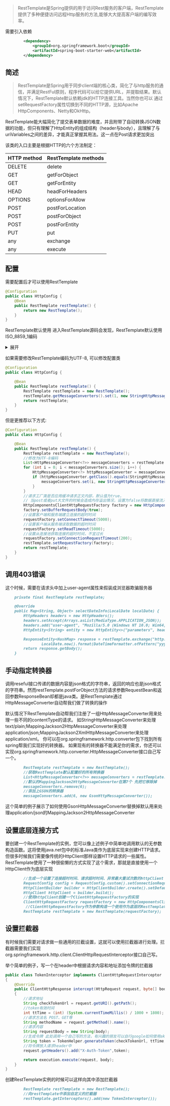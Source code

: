 > RestTemplate是Spring提供的用于访问Rest服务的客户端，RestTemplate提供了多种便捷访问远程Http服务的方法,能够大大提高客户端的编写效率。

需要引入依赖

```xml
        <dependency>
            <groupId>org.springframework.boot</groupId>
            <artifactId>spring-boot-starter-web</artifactId>
        </dependency>
```

## 简述
> RestTemplate是Spring用于同步client端的核心类，简化了与http服务的通信，并满足RestFul原则，程序代码可以给它提供URL，并提取结果。默认情况下，RestTemplate默认依赖jdk的HTTP连接工具。当然你也可以 通过setRequestFactory属性切换到不同的HTTP源，比如Apache HttpComponents、Netty和OkHttp。

RestTemplate能大幅简化了提交表单数据的难度，并且附带了自动转换JSON数据的功能，但只有理解了HttpEntity的组成结构（header与body），且理解了与uriVariables之间的差异，才能真正掌握其用法。这一点在Post请求更加突出

该类的入口主要是根据HTTP的六个方法制定：

HTTP method | RestTemplate methods
----|----
DELETE | delete
GET | getForObject
GET | getForEntity
HEAD | headForHeaders
OPTIONS | optionsForAllow
POST | postForLocation
POST | postForObject
POST | postForEntity
PUT | put
any | exchange
any | execute

## 配置
需要配置后才可以使用RestTemplate

```java
@Configuration
public class HttpConfig {
    @Bean
    public RestTemplate restTemplate() {
        return new RestTemplate();
    }
}
```

RestTemplate默认使用
进入RestTemplate源码会发现，RestTemplate默认使用ISO_8859_1编码

<details>
  <summary>展开</summary>
  
```markdown
public RestTemplate() {
        this.messageConverters = new ArrayList();
        this.errorHandler = new DefaultResponseErrorHandler();
        this.headersExtractor = new RestTemplate.HeadersExtractor();
        this.messageConverters.add(new ByteArrayHttpMessageConverter());
        this.messageConverters.add(new StringHttpMessageConverter());
        this.messageConverters.add(new ResourceHttpMessageConverter(false));
```

进入 StringHttpMessageConverter类源码会发现

```markdown
    public StringHttpMessageConverter() {
        this(DEFAULT_CHARSET);
    }

    static {
        DEFAULT_CHARSET = StandardCharsets.ISO_8859_1;
    }
```
  
</details>

如果需要修改RestTemplate编码为UTF-8, 可以修改配置类

```java
@Configuration
public class HttpConfig {

    @Bean
    public RestTemplate restTemplate() {
        RestTemplate restTemplate = new RestTemplate();
        restTemplate.getMessageConverters().set(1, new StringHttpMessageConverter(StandardCharsets.UTF_8));
        return restTemplate;
    }
}
```

但是更推荐以下方式:

```java
@Configuration
public class HttpConfig {

    @Bean
    public RestTemplate restTemplate() {
        RestTemplate restTemplate = new RestTemplate();
        //修改为UTF-8编码
        List<HttpMessageConverter<?>> messageConverters = restTemplate.getMessageConverters();
        for (int i = 0; i < messageConverters.size(); i++) {
            HttpMessageConverter<?> httpMessageConverter = messageConverters.get(i);
            if (httpMessageConverter.getClass().equals(StringHttpMessageConverter.class)) {
                messageConverters.set(i, new StringHttpMessageConverter(StandardCharsets.UTF_8));
            }
        }
        //请求工厂类是否应用缓冲请求正文内部，默认值为true，
        // 当post或者put大文件的时候会造成内存溢出情况，设置为false将数据直接流入底层HttpURLConnection。
        HttpComponentsClientHttpRequestFactory factory = new HttpComponentsClientHttpRequestFactory();
        factory.setBufferRequestBody(true);
        //设置客户端和服务端建立连接的超时时间
        requestFactory.setConnectTimeout(5000);
        //设置客户端从服务端读取数据的超时时间
        requestFactory.setReadTimeout(5000);
        //设置从连接池获取连接的超时时间，不宜过长
        requestFactory.setConnectionRequestTimeout(200);
        restTemplate.setRequestFactory(factory);
        return restTemplate;
    }
}
```

## 调用403错误
这个时候，需要在请求头中加上user-agent属性来假装成浏览器欺骗服务器

```markdown
    private final RestTemplate restTemplate;

    @Override
    public Map<String, Object> selectDateInfo(LocalDate localDate) {
        HttpHeaders headers = new HttpHeaders();
        headers.setAccept(Arrays.asList(MediaType.APPLICATION_JSON));
        headers.add("user-agent", "Mozilla/5.0 (Windows NT 10.0; Win64; x64) AppleWebKit/537.36 (KHTML, like Gecko) Chrome/54.0.2840.99 Safari/537.36");
        HttpEntity<String> entity = new HttpEntity<>("parameters", headers);

        ResponseEntity<HashMap> response = restTemplate.exchange("http://xxx/api/info/{date}", HttpMethod.GET, entity, HashMap.class,
                LocalDate.now().format(DateTimeFormatter.ofPattern("yyyy-MM-dd")));
        return response.getBody();
    }
```

## 手动指定转换器
调用reseful接口传递的数据内容是json格式的字符串，返回的响应也是json格式的字符串。然而restTemplate.postForObject方法的请求参数RequestBean和返回参数ResponseBean却都是java类。是RestTemplate通过HttpMessageConverter自动帮我们做了转换的操作

默认情况下RestTemplate自动帮我们注册了一组HttpMessageConverter用来处理一些不同的contentType的请求。
如StringHttpMessageConverter来处理text/plain;MappingJackson2HttpMessageConverter来处理application/json;MappingJackson2XmlHttpMessageConverter来处理application/xml。
你可以在org.springframework.http.converter包下找到所有spring帮我们实现好的转换器。
如果现有的转换器不能满足你的需求，你还可以实现org.springframework.http.converter.HttpMessageConverter接口自己写一个。


```markdown
        RestTemplate restTemplate = new RestTemplate();
        //获取RestTemplate默认配置好的所有转换器
        List<HttpMessageConverter<?>> messageConverters = restTemplate.getMessageConverters();
        //默认的MappingJackson2HttpMessageConverter在第7个 先把它移除掉
        messageConverters.remove(6);
        //添加上GSON的转换器
        messageConverters.add(6, new GsonHttpMessageConverter());
```

这个简单的例子展示了如何使用GsonHttpMessageConverter替换掉默认用来处理application/json的MappingJackson2HttpMessageConverter

## 设置底层连接方式
要创建一个RestTemplate的实例，您可以像上述例子中简单地调用默认的无参数构造函数。这将使用java.net包中的标准Java类作为底层实现来创建HTTP请求。
但很多时候我们需要像传统的HttpClient那样设置HTTP请求的一些属性。RestTemplate使用了一种很偷懒的方式实现了这个需求，那就是直接使用一个HttpClient作为底层实现

```markdown
        //生成一个设置了连接超时时间、请求超时时间、异常最大重试次数的httpClient
        RequestConfig config = RequestConfig.custom().setConnectionRequestTimeout(10000).setConnectTimeout(10000).setSocketTimeout(30000).build();
        HttpClientBuilder builder = HttpClientBuilder.create().setDefaultRequestConfig(config).setRetryHandler(new DefaultHttpRequestRetryHandler(5, false));
        HttpClient httpClient = builder.build();
        //使用httpClient创建一个ClientHttpRequestFactory的实现
        ClientHttpRequestFactory requestFactory = new HttpComponentsClientHttpRequestFactory(httpClient);
         //ClientHttpRequestFactory作为参数构造一个使用作为底层的RestTemplate
        RestTemplate restTemplate = new RestTemplate(requestFactory);
```

## 设置拦截器
有时候我们需要对请求做一些通用的拦截设置，这就可以使用拦截器进行处理。拦截器需要我们实现org.springframework.http.client.ClientHttpRequestInterceptor接口自己写。

举个简单的例子，写一个在header中根据请求内容和地址添加令牌的拦截器

```java
public class TokenInterceptor implements ClientHttpRequestInterceptor
{
    @Override
    public ClientHttpResponse intercept(HttpRequest request, byte[] body, ClientHttpRequestExecution execution) throws IOException
    {
        //请求地址
        String checkTokenUrl = request.getURI().getPath();
        //token有效时间
        int ttTime = (int) (System.currentTimeMillis() / 1000 + 1800);
        //请求方法名 POST、GET等
        String methodName = request.getMethod().name();
        //请求内容
        String requestBody = new String(body);
        //生成令牌 此处调用一个自己写的方法，有兴趣的朋友可以自行google如何使用ak/sk生成token，此方法跟本教程无关，就不贴出来了
        String token = TokenHelper.generateToken(checkTokenUrl, ttTime, methodName, requestBody);
        //将令牌放入请求header中
        request.getHeaders().add("X-Auth-Token",token);

        return execution.execute(request, body);
    }
}
```

创建RestTemplate实例的时候可以这样向其中添加拦截器

```markdown
        RestTemplate restTemplate = new RestTemplate();
        //向restTemplate中添加自定义的拦截器
        restTemplate.getInterceptors().add(new TokenInterceptor());
```